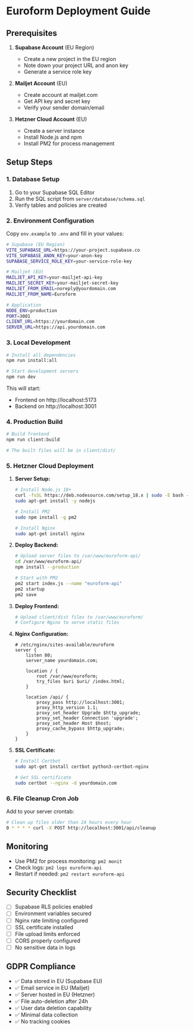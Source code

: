 # Euroform Deployment Guide

## Prerequisites

1. **Supabase Account** (EU Region)
   - Create a new project in the EU region
   - Note down your project URL and anon key
   - Generate a service role key

2. **Mailjet Account** (EU)
   - Create account at mailjet.com
   - Get API key and secret key
   - Verify your sender domain/email

3. **Hetzner Cloud Account** (EU)
   - Create a server instance
   - Install Node.js and npm
   - Install PM2 for process management

## Setup Steps

### 1. Database Setup

1. Go to your Supabase SQL Editor
2. Run the SQL script from `server/database/schema.sql`
3. Verify tables and policies are created

### 2. Environment Configuration

Copy `env.example` to `.env` and fill in your values:

```bash
# Supabase (EU Region)
VITE_SUPABASE_URL=https://your-project.supabase.co
VITE_SUPABASE_ANON_KEY=your-anon-key
SUPABASE_SERVICE_ROLE_KEY=your-service-role-key

# Mailjet (EU)
MAILJET_API_KEY=your-mailjet-api-key
MAILJET_SECRET_KEY=your-mailjet-secret-key
MAILJET_FROM_EMAIL=noreply@yourdomain.com
MAILJET_FROM_NAME=Euroform

# Application
NODE_ENV=production
PORT=3001
CLIENT_URL=https://yourdomain.com
SERVER_URL=https://api.yourdomain.com
```

### 3. Local Development

```bash
# Install all dependencies
npm run install:all

# Start development servers
npm run dev
```

This will start:
- Frontend on http://localhost:5173
- Backend on http://localhost:3001

### 4. Production Build

```bash
# Build frontend
npm run client:build

# The built files will be in client/dist/
```

### 5. Hetzner Cloud Deployment

1. **Server Setup:**
   ```bash
   # Install Node.js 18+
   curl -fsSL https://deb.nodesource.com/setup_18.x | sudo -E bash -
   sudo apt-get install -y nodejs

   # Install PM2
   sudo npm install -g pm2

   # Install Nginx
   sudo apt-get install nginx
   ```

2. **Deploy Backend:**
   ```bash
   # Upload server files to /var/www/euroform-api/
   cd /var/www/euroform-api/
   npm install --production

   # Start with PM2
   pm2 start index.js --name "euroform-api"
   pm2 startup
   pm2 save
   ```

3. **Deploy Frontend:**
   ```bash
   # Upload client/dist files to /var/www/euroform/
   # Configure Nginx to serve static files
   ```

4. **Nginx Configuration:**
   ```nginx
   # /etc/nginx/sites-available/euroform
   server {
       listen 80;
       server_name yourdomain.com;

       location / {
           root /var/www/euroform;
           try_files $uri $uri/ /index.html;
       }

       location /api/ {
           proxy_pass http://localhost:3001;
           proxy_http_version 1.1;
           proxy_set_header Upgrade $http_upgrade;
           proxy_set_header Connection 'upgrade';
           proxy_set_header Host $host;
           proxy_cache_bypass $http_upgrade;
       }
   }
   ```

5. **SSL Certificate:**
   ```bash
   # Install Certbot
   sudo apt-get install certbot python3-certbot-nginx

   # Get SSL certificate
   sudo certbot --nginx -d yourdomain.com
   ```

### 6. File Cleanup Cron Job

Add to your server crontab:
```bash
# Clean up files older than 24 hours every hour
0 * * * * curl -X POST http://localhost:3001/api/cleanup
```

## Monitoring

- Use PM2 for process monitoring: `pm2 monit`
- Check logs: `pm2 logs euroform-api`
- Restart if needed: `pm2 restart euroform-api`

## Security Checklist

- [ ] Supabase RLS policies enabled
- [ ] Environment variables secured
- [ ] Nginx rate limiting configured
- [ ] SSL certificate installed
- [ ] File upload limits enforced
- [ ] CORS properly configured
- [ ] No sensitive data in logs

## GDPR Compliance

- ✅ Data stored in EU (Supabase EU)
- ✅ Email service in EU (Mailjet)
- ✅ Server hosted in EU (Hetzner)
- ✅ File auto-deletion after 24h
- ✅ User data deletion capability
- ✅ Minimal data collection
- ✅ No tracking cookies
